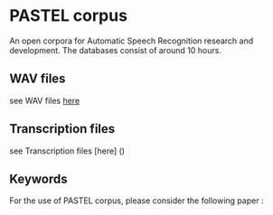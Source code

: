 # PASTEL corpus
An open corpora for Automatic Speech Recognition research and development.
The databases consist of around 10 hours.

## WAV files
see WAV files [here](https://cloud-ic2.univ-lemans.fr/s/nxbzMGXe2tcpjC3)

## Transcription files
see Transcription files [here] ()

## Keywords


For the use of PASTEL corpus, please consider the following paper :
